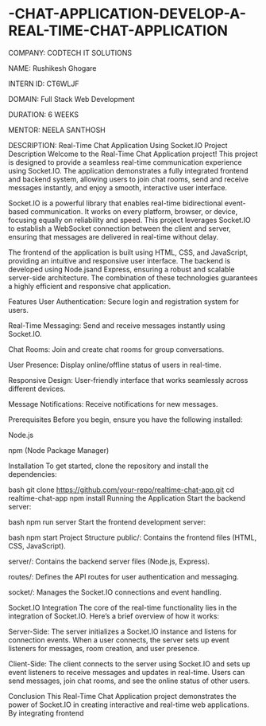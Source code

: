 # -CHAT-APPLICATION-DEVELOP-A-REAL-TIME-CHAT-APPLICATION

COMPANY: CODTECH IT SOLUTIONS

NAME: Rushikesh Ghogare

INTERN ID: CT6WLJF

DOMAIN: Full Stack Web Development

DURATION: 6 WEEKS

MENTOR: NEELA SANTHOSH

DESCRIPTION:
Real-Time Chat Application Using Socket.IO
Project Description
Welcome to the Real-Time Chat Application project! This project is designed to provide a seamless real-time communication experience using Socket.IO. The application demonstrates a fully integrated frontend and backend system, allowing users to join chat rooms, send and receive messages instantly, and enjoy a smooth, interactive user interface.

Socket.IO is a powerful library that enables real-time bidirectional event-based communication. It works on every platform, browser, or device, focusing equally on reliability and speed. This project leverages Socket.IO to establish a WebSocket connection between the client and server, ensuring that messages are delivered in real-time without delay.

The frontend of the application is built using HTML, CSS, and JavaScript, providing an intuitive and responsive user interface. The backend is developed using Node.jsand Express, ensuring a robust and scalable server-side architecture. The combination of these technologies guarantees a highly efficient and responsive chat application.

Features
User Authentication: Secure login and registration system for users.

Real-Time Messaging: Send and receive messages instantly using Socket.IO.

Chat Rooms: Join and create chat rooms for group conversations.

User Presence: Display online/offline status of users in real-time.

Responsive Design: User-friendly interface that works seamlessly across different devices.

Message Notifications: Receive notifications for new messages.

Prerequisites
Before you begin, ensure you have the following installed:

Node.js

npm (Node Package Manager)

Installation
To get started, clone the repository and install the dependencies:

bash
git clone https://github.com/your-repo/realtime-chat-app.git
cd realtime-chat-app
npm install
Running the Application
Start the backend server:

bash
npm run server
Start the frontend development server:

bash
npm start
Project Structure
public/: Contains the frontend files (HTML, CSS, JavaScript).

server/: Contains the backend server files (Node.js, Express).

routes/: Defines the API routes for user authentication and messaging.

socket/: Manages the Socket.IO connections and event handling.

Socket.IO Integration
The core of the real-time functionality lies in the integration of Socket.IO. Here’s a brief overview of how it works:

Server-Side: The server initializes a Socket.IO instance and listens for connection events. When a user connects, the server sets up event listeners for messages, room creation, and user presence.

Client-Side: The client connects to the server using Socket.IO and sets up event listeners to receive messages and updates in real-time. Users can send messages, join chat rooms, and see the online status of other users.

Conclusion
This Real-Time Chat Application project demonstrates the power of Socket.IO in creating interactive and real-time web applications. By integrating frontend


